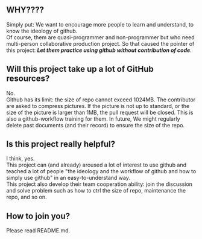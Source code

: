 WHY????
--------------
Simply put: We want to encourage more people to learn and understand, to know the ideology of github.  
Of course, them are quasi-programmer and non-programmer but who need multi-person collaborative production project.
So that caused the pointer of this project: ***Let them practice using github without contribution of code***.

Will this project take up a lot of GitHub resources?
---------------
No.  
Github has its limit: the size of repo cannot exceed 1024MB.
The contributor are asked to compress pictures. If the picture is not up to standard,
or the size of the picture is larger than 1MB, the pull request will be closed. This is also a github-workflow training for them.
In future, We might regularly delete past documents (and their record) to ensure the size of the repo.

Is this project really helpful?
---------------
I think, yes.  
This project can (and already) aroused a lot of interest to use github and teached a lot of people 
"the ideology and the workflow of github and how to simply use github" in an easy-to-understand way.  
This project also develop their team cooperation ability: join the discussion and solve problem such as 
how to ctrl the size of repo, maintenance the repo, and so on.

How to join you?
---------------
Please read README.md.
